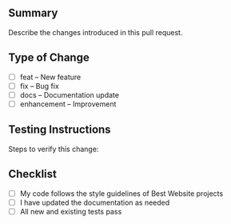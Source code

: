 ## Summary
Describe the changes introduced in this pull request.

## Type of Change
- [ ] feat – New feature
- [ ] fix – Bug fix
- [ ] docs – Documentation update
- [ ] enhancement – Improvement

## Testing Instructions
Steps to verify this change:

## Checklist
- [ ] My code follows the style guidelines of Best Website projects
- [ ] I have updated the documentation as needed
- [ ] All new and existing tests pass
